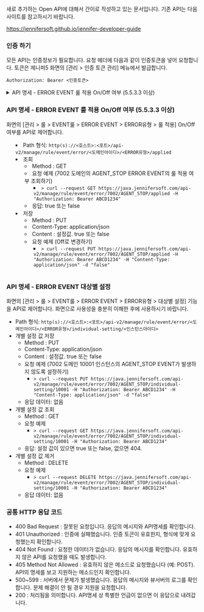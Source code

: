 새로 추가하는 Open API에 대해서 간이로 작성하고 있는 문서입니다. 기존 API는 다음 사이트를 참고하시기 바랍니다.

https://jennifersoft.github.io/jennifer-developer-guide


### 인증 하기

모든 API는 인증정보가 필요합니다. 요청 헤더에 다음과 같이 인증토큰을 넣어 요청합니다. 토큰은 제니퍼5 화면의 [관리 > 인증 토큰 관리] 메뉴에서 발급합니다.

`Authorization: Bearer <인증토큰>`

<details>
<summary>
API 명세 - ERROR EVENT 룰 적용 On/Off 여부 (5.5.3.3 이상)
</symmary>   

### API 명세 - ERROR EVENT 룰 적용 On/Off 여부 (5.5.3.3 이상)
화면의 [관리 > 룰 > EVENT룰 > ERROR EVENT > ERROR유형 > 룰 적용] On/Off여부를 API로 제어합니다.
- Path 형식: `http(s)://<호스트>:<포트>/api-v2/manage/rule/event/error/<도메인아이디>/<ERROR유형>/applied`
- 조회
    - Method : GET
    - 요청 예제 (7002 도메인의 AGENT_STOP ERROR EVENT의 룰 적용 여부 조회하기)
        - `> curl --request GET https://java.jennifersoft.com/api-v2/manage/rule/event/error/7002/AGENT_STOP/applied -H "Authorization: Bearer ABCD1234"`
    - 응답: true 또는 false
- 저장
    - Method : PUT
    - Content-Type: application/json
    - Content : 설정값. true 또는 false
    - 요청 예제 (Off로 변경하기)
        - `> curl --request PUT https://java.jennifersoft.com/api-v2/manage/rule/event/error/7002/AGENT_STOP/applied -H "Authorization: Bearer ABCD1234" -H "Content-Type: application/json" -d "false"`

</details>

### API 명세 - ERROR EVENT 대상별 설정
화면의 [관리 > 룰 > EVENT룰 > ERROR EVENT > ERROR유형 > 대상별 설정] 기능을 API로 제어합니다. 화면으로 사용성을 충분히 이해한 후에 사용하시기 바랍니다.
- Path 형식: `http(s)://<호스트>:<포트>/api-v2/manage/rule/event/error/<도메인아이디>/<ERROR유형>/individual-setting/<인스턴스아이디>`
- 개별 설정 값 저장
    - Method : PUT
    - Content-Type: application/json
    - Content : 설정값. true 또는 false
    - 요청 예제 (7002 도메인 10001 인스턴스의 AGENT_STOP EVENT가 발생하지 않도록 설정하기)
        - `> curl --request PUT https://java.jennifersoft.com/api-v2/manage/rule/event/error/7002/AGENT_STOP/individual-setting/10001 -H "Authorization: Bearer ABCD1234" -H "Content-Type: application/json" -d "false"`
    - 응답 데이터: 없음
- 개별 설정 값 조회
    - Method : GET
    - 요청 예제
        - `> curl --request GET https://java.jennifersoft.com/api-v2/manage/rule/event/error/7002/AGENT_STOP/individual-setting/10001 -H "Authorization: Bearer ABCD1234"`
    - 응답: 설정 값이 있으면 true 또는 false, 없으면 404.
- 개별 설정 값 제거
    - Method : DELETE
    - 요청 예제
        - `> curl --request DELETE https://java.jennifersoft.com/api-v2/manage/rule/event/error/7002/AGENT_STOP/individual-setting/10001 -H "Authorization: Bearer ABCD1234"`
    - 응답 데이터: 없음
    
### 공통 HTTP 응답 코드

- 400 Bad Request : 잘못된 요청입니다. 응답의 메시지와 API명세를 확인합니다.
- 401 Unauthorized : 인증에 실패했습니다. 인증 토큰이 유효한지, 형식에 맞게 요청했는지 확인합니다.
- 404 Not Found : 요청한 데이터가 없습니다. 응답의 메시지를 확인합니다. 유효하지 않은 API를 요청했을 때도 발생합니다.
- 405 Method Not Allowed : 유효하지 않은 메소드로 요청했습니다 (예: POST). API의 명세를 보고 지원하는 메소드인지 확인합니다.
- 500~599 : 서버에서 문제가 발생했습니다. 응답의 메시지와 뷰서버의 로그를 확인합니다. 문제 해결이 안 될 경우 지원을 요청합니다.
- 200 : 처리됨을 의미합니다. API명세 상 특별한 언급이 없으면 이 응답으로 내려갑니다.


